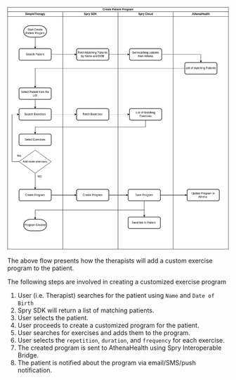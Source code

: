 
![](assets/Spry-ML-Interoperable-CreatePatientProgra.png)


The above flow presents how the therapists will add a custom exercise program to the patient. 


The following steps are involved in creating a customized exercise program 

 1. User (i.e. Therapist) searches for the patient using `Name` and `Date of Birth`
 2. Spry SDK will return a list of matching patients. 
 3. User selects the patient. 
 4. User proceeds to create a customized program for the patient. 
 5. User searches for exercises and adds them to the program.
 6. User selects the `repetition`, `duration`, and `frequency` for each exercise.  
 7. The created program is sent to AthenaHealth using Spry Interoperable Bridge. 
 8. The patient is notified about the program via email/SMS/push notification.  